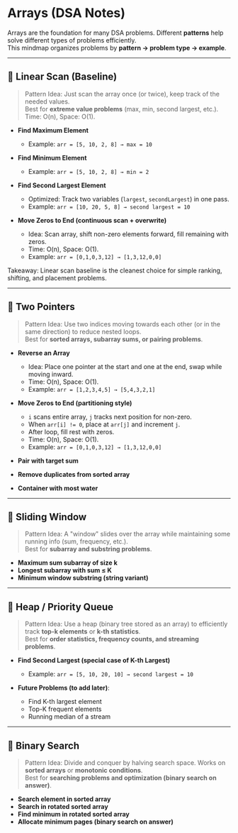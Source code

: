 # Arrays (DSA Notes)

Arrays are the foundation for many DSA problems. Different **patterns** help solve different types of problems efficiently.  
This mindmap organizes problems by **pattern → problem type → example**.  

---

## 🔹 Linear Scan (Baseline)

> Pattern Idea: Just scan the array once (or twice), keep track of the needed values.  
> Best for **extreme value problems** (max, min, second largest, etc.).  
> Time: O(n), Space: O(1).

- **Find Maximum Element**  
  - Example: `arr = [5, 10, 2, 8] → max = 10`

- **Find Minimum Element**  
  - Example: `arr = [5, 10, 2, 8] → min = 2`

- **Find Second Largest Element**  
  - Optimized: Track two variables (`largest`, `secondLargest`) in one pass.  
  - Example: `arr = [10, 20, 5, 8] → second largest = 10`

- **Move Zeros to End (continuous scan + overwrite)**  
  - Idea: Scan array, shift non-zero elements forward, fill remaining with zeros.  
  - Time: O(n), Space: O(1).  
  - Example: `arr = [0,1,0,3,12] → [1,3,12,0,0]`  

Takeaway: Linear scan baseline is the cleanest choice for simple ranking, shifting, and placement problems.  

---

## 🔹 Two Pointers

> Pattern Idea: Use two indices moving towards each other (or in the same direction) to reduce nested loops.  
> Best for **sorted arrays, subarray sums, or pairing problems**.

- **Reverse an Array**  
  - Idea: Place one pointer at the start and one at the end, swap while moving inward.  
  - Time: O(n), Space: O(1).  
  - Example: `arr = [1,2,3,4,5] → [5,4,3,2,1]`  

- **Move Zeros to End (partitioning style)**  
  - `i` scans entire array, `j` tracks next position for non-zero.  
  - When `arr[i] != 0`, place at `arr[j]` and increment `j`.  
  - After loop, fill rest with zeros.  
  - Time: O(n), Space: O(1).  
  - Example: `arr = [0,1,0,3,12] → [1,3,12,0,0]`  

- **Pair with target sum**  
- **Remove duplicates from sorted array**  
- **Container with most water**  

---

## 🔹 Sliding Window

> Pattern Idea: A "window" slides over the array while maintaining some running info (sum, frequency, etc.).  
> Best for **subarray and substring problems**.

- **Maximum sum subarray of size k**  
- **Longest subarray with sum ≤ K**  
- **Minimum window substring (string variant)**  

---

## 🔹 Heap / Priority Queue

> Pattern Idea: Use a heap (binary tree stored as an array) to efficiently track **top-k elements** or **k-th statistics**.  
> Best for **order statistics, frequency counts, and streaming problems**.

- **Find Second Largest (special case of K-th Largest)**  
  - Example: `arr = [5, 10, 20, 10] → second largest = 10`  

- **Future Problems (to add later)**:  
  - Find K-th largest element  
  - Top-K frequent elements  
  - Running median of a stream  

---

## 🔹 Binary Search

> Pattern Idea: Divide and conquer by halving search space. Works on **sorted arrays** or **monotonic conditions**.  
> Best for **searching problems and optimization (binary search on answer)**.

- **Search element in sorted array**  
- **Search in rotated sorted array**  
- **Find minimum in rotated sorted array**  
- **Allocate minimum pages (binary search on answer)**  
